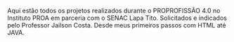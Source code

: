 Aqui estão todos os projetos realizados durante o PROPROFISSÃO 4.0 no Instituto PROA em parceria com o SENAC Lapa Tito. Solicitados e indicados pelo Professor Jailson Costa. Desde meus primeiros passos com HTML até JAVA.
